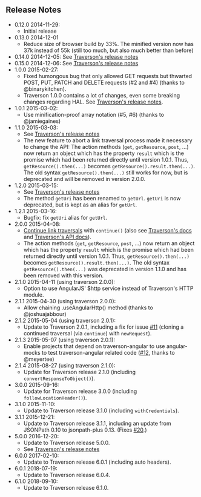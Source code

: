 Release Notes
-------------

* 0.12.0 2014-11-29:
    * Initial release
* 0.13.0 2014-12-01
   * Reduce size of browser build by 33%. The minified version now has 37k instead of 55k (still too much, but also much better than before)
* 0.14.0 2014-12-05: See [Traverson's release notes](https://github.com/traverson/traverson#release-notes)
* 0.15.0 2014-12-06: See [Traverson's release notes](https://github.com/traverson/traverson#release-notes)
* 1.0.0 2015-02-27:
    * Fixed humongous bug that only allowed GET requests but thwarted POST, PUT, PATCH and DELETE requests (#2 and #4) (thanks to @binarykitchen).
    * Traverson 1.0.0 contains a lot of changes, even some breaking changes regarding HAL. See [Traverson's release notes](https://github.com/traverson/traverson#release-notes).
* 1.0.1 2015-03-02:
    * Use minification-proof array notation (#5, #6) (thanks to @jamiegaines)
* 1.1.0 2015-03-03:
    * See [Traverson's release notes](https://github.com/traverson/traverson#release-notes)
    * The new feature to abort a link traversal process made it necessary to change the API: The action methods (`get`, `getResource`, `post`, ...) now return an object which has the property `result` which is the promise which had been returned directly until version 1.0.1. Thus, `getResource().then(...)` becomes `getResource().result.then(...)`. The old syntax `getResource().then(...)` still works for now, but is deprecated and will be removed in version 2.0.0.
* 1.2.0 2015-03-15:
    * See [Traverson's release notes](https://github.com/traverson/traverson#release-notes)
    * The method `getUri` has been renamed to `getUrl`. `getUri` is now deprecated, but is kept as an alias for `getUrl`.
* 1.2.1 2015-03-16:
    * Bugfix: fix `getUri` alias for `getUrl`.
* 2.0.0 2015-04-08:
    * [Continue link traversals](#continuing-a-link-traversal) with `continue()` (also see [Traverson's docs](https://github.com/traverson/traverson#continuing-a-link-traversal) and [Traverson's API docs](https://github.com/traverson/traverson/blob/master/api.markdown#traversal-continue)).
    * The action methods (`get`, `getResource`, `post`, ...) now return an object which has the property `result` which is the promise which had been returned directly until version 1.0.1. Thus, `getResource().then(...)` becomes `getResource().result.then(...)`. The old syntax `getResource().then(...)` was deprecated in version 1.1.0 and has been removed with this version.
* 2.1.0 2015-04-11 (using traverson 2.0.0):
    * Option to use AngularJS' $http service instead of Traverson's HTTP module.
* 2.1.1 2015-04-30 (using traverson 2.0.0):
    * Allow chaining .useAngularHttp() method (thanks to @joshuajabbour)
* 2.1.2 2015-05-04 (using traverson 2.0.1):
    * Update to Traverson 2.0.1, including a fix for issue [#11](https://github.com/traverson/traverson-angular/issues/11) (cloning a continued traversal (via `continue`) with `newRequest`).
* 2.1.3 2015-05-07 (using traverson 2.0.1):
    * Enable projects that depend on traverson-angular to use angular-mocks to test traverson-angular related code ([#12](https://github.com/traverson/traverson-angular/issues/12), thanks to @meyertee)
* 2.1.4 2015-08-27 (using traverson 2.1.0):
    * Update for Traverson release 2.1.0 (including `convertResponseToObject()`).
* 3.0.0 2015-09-16:
    * Update for Traverson release 3.0.0 (including `followLocationHeader()`).
* 3.1.0 2015-11-10:
    * Update to Traverson release 3.1.0 (including `withCredentials`).
* 3.1.1 2015-12-21:
    * Update to Traverson release 3.1.1, including an update from JSONPath 0.10 to jsonpath-plus 0.13. (Fixes [#20](https://github.com/traverson/traverson-angular/issues/20).)
* 5.0.0 2016-12-20:
    * Update to Traverson release 5.0.0.
    * See [Traverson's release notes](https://github.com/traverson/traverson/blob/master/CHANGELOG.md)
* 6.0.0 2017-02-10:
    * Update to Traverson release 6.0.1 (including auto headers).
* 6.0.1 2018-07-19:
    * Update to Traverson release 6.0.4.
* 6.1.0 2018-09-10:
    * Update to Traverson release 6.1.0.
